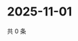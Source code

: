 # 2025-11-01

共 0 条

<!-- BEGIN ZHIHUQUESTIONS -->
<!-- 最后更新时间 Sat Nov 01 2025 01:11:16 GMT+0800 (China Standard Time) -->

<!-- END ZHIHUQUESTIONS -->
